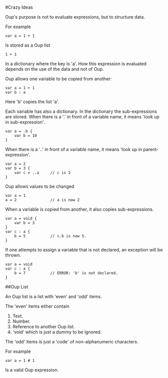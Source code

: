 #Crazy Ideas

Oup's purpose is not to evaluate expressions,
but to structure data.

For example

    var a = 1 + 1
    
Is stored as a Oup list

    1 + 1
    
In a dictionary where the key is 'a'.
How this expression is evaluated depends on the use of the data and not of Oup.

Oup allows one variable to be copied from another:

    var a = 1 + 1
    var b : a
    
Here 'b' copies the list 'a'.

Each variable has also a dictionary.
In the dictionary the sub-expressions are stored.
When there is a '.' in front of a variable name, it means 'look up in sub-expression'.

    var a = .b {
        var b = 10
    }
    
When there is a '..' in front of a variable name, it means 'look up in parent-expression'.

    var a = 2
    var b = 3 {
        var c = ..a     // c is 2
    }

Oup allows values to be changed

    var a = 1
    a = 2               // a is now 2

When a variable is copied from another,
it also copies sub-expressions.

    var a = void {
        var b = 3
    }
    var c : a {
        b = 5           // c.b is now 5.
    }
    
If one attempts to assign a variable that is not declared,
an exception will be thrown.

    var a = void
    var c : a {
        b = 7           // ERROR: 'b' is not declared.
    }
    


##Oup List

An Oup list is a list with 'even' and 'odd' items.

The 'even' items either contain

1. Text.
2. Number.
3. Reference to another Oup list.
4. 'void' which is just a dummy to be ignored.

The 'odd' items is just a 'code' of non-alphanumeric characters.

For example

    var a = 1 # 1
    
Is a valid Oup expression.

